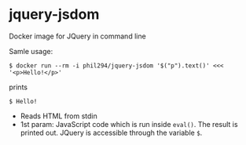 # jquery-jsdom
Docker image for JQuery in command line

Samle usage:

`$ docker run --rm -i phil294/jquery-jsdom '$("p").text()' <<< '<p>Hello!</p>'`

prints

`$ Hello!`

- Reads HTML from stdin
- 1st param: JavaScript code which is run inside `eval()`. The result is printed out. JQuery is accessible through the variable `$`.
